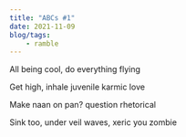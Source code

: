```yaml
---
title: "ABCs #1"
date: 2021-11-09
blog/tags:
    - ramble
---
```

All being cool, do everything flying

Get high, inhale juvenile karmic love

Make naan on pan? question rhetorical

Sink too, under veil waves, xeric you zombie
